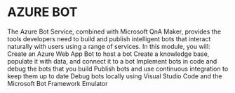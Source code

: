 # AZURE BOT 
The Azure Bot Service, combined with Microsoft QnA Maker, provides the tools developers need to build and publish intelligent bots that interact naturally with users using a range of services.  In this module, you will:  Create an Azure Web App Bot to host a bot Create a knowledge base, populate it with data, and connect it to a bot Implement bots in code and debug the bots that you build Publish bots and use continuous integration to keep them up to date Debug bots locally using Visual Studio Code and the Microsoft Bot Framework Emulator
